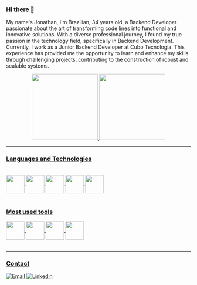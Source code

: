 ### Hi there 👋

My name's Jonathan, I'm Brazilian, 34 years old, a Backend Developer passionate about the art of transforming code lines into functional and innovative solutions. With a diverse professional journey, I found my true passion in the technology field, specifically in Backend Development. Currently, I work as a Junior Backend Developer at Cubo Tecnologia. This experience has provided me the opportunity to learn and enhance my skills through challenging projects, contributing to the construction of robust and scalable systems. 

<div align="center">
  <a href="https://github.com/Jwfelinto">
  <img height="180em" src="https://github-readme-stats.vercel.app/api?username=jwfelinto&show_icons=true&theme=dark&include_all_commits=true&count_private=true"/>
  <img height="180em" src="https://github-readme-stats.vercel.app/api/top-langs/?username=jwfelinto&layout=compact&langs_count=7&theme=dark"/>
</div>


<hr>
    
### Languages and Technologies

<div style="display: inline_block"><br/>
    <img align="center" src="https://tinyurl.com/3z69a73c" width="50px">
    <img align="center" src="https://tinyurl.com/m5azu9jz" width="50px">
    <img align="center" src="https://tinyurl.com/mpzcwpc6" width="50px">
    <img align="center" src="https://tinyurl.com/tttbdzvs" width="50px">
    <img align="center" src="https://tinyurl.com/bd7sdt9a" width="50px">  
</div>
<br>

### Most used tools
<div>
    <img align="center" src="https://tinyurl.com/527jawcx" width="50px">
    <img align="center" src="https://tinyurl.com/zfa6znmz" width="50px">
    <img align="center" src="https://tinyurl.com/ycknwf3y" width="50px">
    <img align="center" src="https://tinyurl.com/39dyhdx3" width="50px">
</div>
<br>
<hr>

### Contact

[![Email](https://img.shields.io/badge/Gmail-D14836?style=for-the-badge&logo=gmail&logoColor=white)](mailto:jwfelinto@gmail.com)
[![Linkedin](https://img.shields.io/badge/LinkedIn-0077B5?style=for-the-badge&logo=linkedin&logoColor=white)](https://www.linkedin.com/in/jonathan-felinto-800526102/?locale=en_US/)
    
</div>
